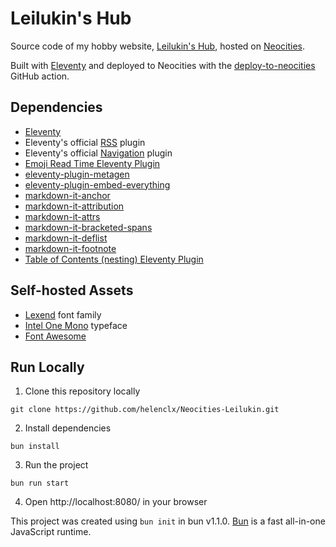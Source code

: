 # Leilukin's Hub

Source code of my hobby website, [Leilukin's Hub](https://leilukin.neocities.org/), hosted on [Neocities](https://neocities.org/).

Built with [Eleventy](https://www.11ty.dev/) and deployed to Neocities with the [deploy-to-neocities](https://github.com/bcomnes/deploy-to-neocities) GitHub action.

## Dependencies
- [Eleventy](https://www.11ty.dev/)
- Eleventy's official [RSS](https://www.11ty.dev/docs/plugins/rss/) plugin
- Eleventy's official [Navigation](https://www.11ty.dev/docs/plugins/navigation/) plugin
- [Emoji Read Time Eleventy Plugin](https://11ty.rocks/#plugin-emoji-read-time)
- [eleventy-plugin-metagen](https://www.npmjs.com/package/eleventy-plugin-metagen)
- [eleventy-plugin-embed-everything](https://www.npmjs.com/package/eleventy-plugin-embed-everything)
- [markdown-it-anchor](https://www.npmjs.com/package/markdown-it-anchor)
- [markdown-it-attribution](https://www.npmjs.com/package/markdown-it-attribution)
- [markdown-it-attrs](https://www.npmjs.com/package/markdown-it-attrs)
- [markdown-it-bracketed-spans](https://www.npmjs.com/package/markdown-it-bracketed-spans)
- [markdown-it-deflist](https://www.npmjs.com/package/markdown-it-deflist)
- [markdown-it-footnote](https://www.npmjs.com/package/markdown-it-footnote)
- [Table of Contents (nesting) Eleventy Plugin](https://www.npmjs.com/package/eleventy-plugin-nesting-toc)

## Self-hosted Assets
- [Lexend](https://www.lexend.com/) font family
- [Intel One Mono](https://www.intel.com/content/www/us/en/company-overview/one-monospace-font.html) typeface
- [Font Awesome](https://fontawesome.com/)

## Run Locally
1. Clone this repository locally
```
git clone https://github.com/helenclx/Neocities-Leilukin.git
```
2. Install dependencies
```
bun install
```
3. Run the project
```
bun run start
```
4. Open http://localhost:8080/ in your browser

This project was created using `bun init` in bun v1.1.0. [Bun](https://bun.sh) is a fast all-in-one JavaScript runtime.
